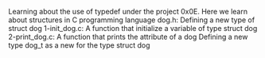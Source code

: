 Learning about the use of typedef under the project 0x0E. Here we learn about structures in C programming language
dog.h: Defining a new type of struct dog
1-init_dog.c: A function that initialize a variable of type struct dog
2-print_dog.c: A function that prints the attribute of a dog
Defining a new type dog_t as a new for the type struct dog
